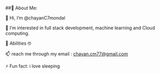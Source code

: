 ##💫 About Me:

👋 Hi, I’m @chayanC7mondal

👀 I’m interested in full stack development, machine learning and Cloud computing.

📖 Abilities 🤓




📫 reach me through my email : chayan.cm77@gmail.com

⚡ Fun fact: i love sleeping

